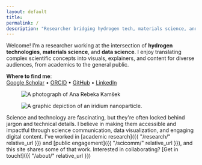 ```yaml
---
layout: default
title: 
permalink: /
description: "Researcher bridging hydrogen tech, materials science, and data visualization. Explore my work in academic research and science communication."
---
```


<div class="u-hero" markdown="1">

  <!-- Top text: full width on mobile, center column on desktop -->
  <div class="u-hero__intro">
    <p>Welcome! I’m a researcher working at the intersection of <b>hydrogen technologies</b>, <b>materials science</b>, and <b>data science</b>. I enjoy translating complex scientific concepts into visuals, explainers, and content for diverse audiences, from academics to the general public.</p>
    <p><strong>Where to find me</strong>:<br>
      <a href="https://scholar.google.com/citations?user=lhbwej0AAAAJ">Google Scholar</a> •
      <a href="https://orcid.org/0009-0008-6247-3256">ORCID</a> •
      <a href="https://github.com/kamsekar">GitHub</a> •
      <a href="https://www.linkedin.com/in/ana-rebeka-kamsek/">LinkedIn</a>
    </p>
  </div>

  <!-- Two images: side-by-side on mobile; become left/right flanking the text on desktop -->
  <div class="u-hero__media">
    <figure class="u-hero__left">
      <img src="/assets/img/photo-square-closeup.jpg" alt="A photograph of Ana Rebeka Kamšek" class="u-round-lg">
    </figure>
    <figure class="u-hero__right">
      <img src="/assets/img/iridium-111-sq.png" alt="A graphic depiction of an iridium nanoparticle.">
    </figure>
  </div>

  <!-- Bottom text: full width on mobile and desktop (spans all columns) -->
  <div class="u-hero__below">
    Science and technology are fascinating, but they're often locked behind jargon and technical details. I believe in making them accessible and impactful through science communication, data visualization, and engaging digital content. I've worked in [academic research]({{ "/research/"   relative_url }}) and [public engagement]({{ "/scicomm/"   relative_url }}), and this site shares some of that work.
    Interested in collaborating? [Get in touch!]({{ "/about/"   relative_url }})
  </div>

</div>
